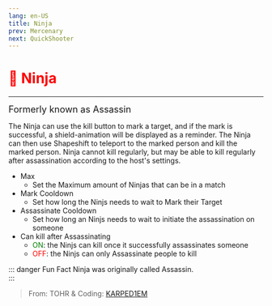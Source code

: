 ```yaml
---
lang: en-US
title: Ninja
prev: Mercenary
next: QuickShooter
---
```


# <font color="red">🥷 Ninja</font> <Badge text="Killing" type="tip" vertical="middle"/>
---
<font size=4em>Formerly known as Assassin</font>

The Ninja can use the kill button to mark a target, and if the mark is successful, a shield-animation will be displayed as a reminder. The Ninja can then use Shapeshift to teleport to the marked person and kill the marked person. Ninja cannot kill regularly, but may be able to kill regularly after assassination according to the host's settings.
* Max
  * Set the Maximum amount of Ninjas that can be in a match
* Mark Cooldown
  * Set how long the Ninjs needs to wait to Mark their Target
* Assassinate Cooldown
  * Set how long an Ninjs needs to wait to initiate the assassination on someone
* Can kill after Assassinating
  * <font color=green>ON</font>: the Ninjs can kill once it successfully assassinates someone
  * <font color=red>OFF</font>: the Ninjs can only Assassinate people to kill

::: danger Fun Fact
Ninja was originally called Assassin.  
:::

> From: TOHR & Coding: [KARPED1EM](https://github.com/KARPED1EM)